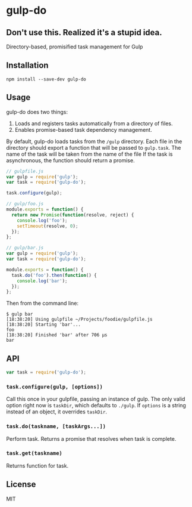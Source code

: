 # gulp-do

## Don't use this. Realized it's a stupid idea.

Directory-based, promisified task management for Gulp

## Installation

```
npm install --save-dev gulp-do
```


## Usage

gulp-do does two things:

1. Loads and registers tasks automatically from a directory of files.
2. Enables promise-based task dependency management.

By default, gulp-do loads tasks from the `/gulp` directory. Each file in the directory should export a function that will be passed to `gulp.task`. The name of the task will be taken from the name of the file If the task is asynchronous, the function should return a promise.

```js
// gulpfile.js
var gulp = require('gulp');
var task = require('gulp-do');

task.configure(gulp);
```

```js
// gulp/foo.js
module.exports = function() {
  return new Promise(function(resolve, reject) {
    console.log('foo');
    setTimeout(resolve, 0);
  });
};
```

```js
// gulp/bar.js
var gulp = require('gulp');
var task = require('gulp-do');

module.exports = function() {
  task.do('foo').then(function() {
    console.log('bar');
  });
};
```

Then from the command line:
```
$ gulp bar
[18:38:20] Using gulpfile ~/Projects/foodie/gulpfile.js
[18:38:20] Starting 'bar'...
foo
[18:38:20] Finished 'bar' after 706 μs
bar
```

## API

```js
var task = require('gulp-do');
```

### `task.configure(gulp, [options])`

Call this once in your gulpfile, passing an instance of gulp. The only valid option right now is `taskDir`, which defaults to `./gulp`. If `options` is a string instead of an object, it overrides `taskDir`.

### `task.do(taskname, [taskArgs...])`

Perform task. Returns a promise that resolves when task is complete.

### `task.get(taskname)`

Returns function for task.

## License

MIT
